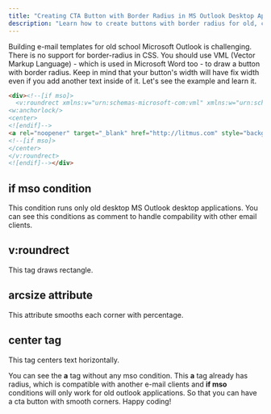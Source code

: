 ```yaml
---
title: "Creating CTA Button with Border Radius in MS Outlook Desktop Application"
description: "Learn how to create buttons with border radius for old, creepy Outlook"
---
```


Building e-mail templates for old school Microsoft Outlook is challenging. There is no support for border-radius in CSS. You should use VML (Vector Markup Language) - which is used in Microsoft Word too - to draw a button with border radius. Keep in mind that your button's width will have fix width even if you add another text inside of it. Let's see the example and learn it.

````html
<div><!--[if mso]>
  <v:roundrect xmlns:v="urn:schemas-microsoft-com:vml" xmlns:w="urn:schemas-microsoft-com:office:word" rel="noopener" target="_blank" href="http://" style="height:50px;v-text-anchor:middle;width:170px;" arcsize="10%" stroke="f" fillcolor="#1F7F4C">
<w:anchorlock/>
<center>
<![endif]-->
<a rel="noopener" target="_blank" href="http://litmus.com" style="background-color:#1F7F4C;border-radius:5px;color:#ffffff;display:inline-block;font-size: 18px; font-family: Helvetica, Arial, sans-serif;font-weight:bold;line-height:50px;text-align:center;text-decoration:none;width:170px;-webkit-text-size-adjust:none;">I am a button &rarr;</a>
<!--[if mso]>
</center>
</v:roundrect>
<![endif]--></div>
````

## if mso condition
This condition runs only old desktop MS Outlook desktop applications. You can see this conditions as comment to handle compability with other email clients.
## v:roundrect
This tag draws rectangle.
## arcsize attribute
This attribute smooths each corner with percentage.
## center tag
This tag centers text horizontally.

You can see the **a** tag without any mso condition. This **a** tag already has radius, which is compatible with another e-mail clients and **if mso** conditions will only work for old outlook applications. So that you can have a cta button with smooth corners. Happy coding!